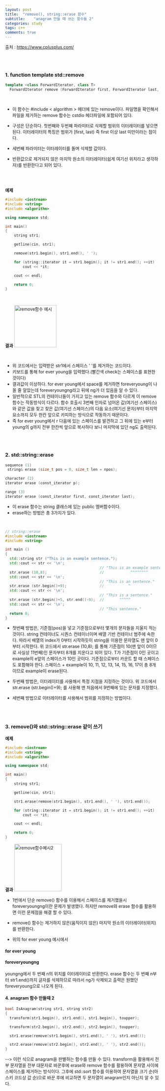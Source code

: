 ```yaml
---
layout: post
title:  "remove(), string::erase 함수"
subtitle:    "anagram 만들 때 쓰는 함수들 2"
categories: study
tags: c++
comments: true
---
```


출처 : https://www.cplusplus.com/

<br/>
<br/>


###    1. function template  std::remove


```c++
template <class ForwardIterator, class T>
  ForwardIterator remove (ForwardIterator first, ForwardIterator last, const T& val);
```

<br/>

- 이 함수는 #include < algorithm > 헤더에 있는 remove이다. 파일명을 확인해서 파일을 제거하는 remove 함수는 cstdio 헤더파일에 포함되어 있다.

- 구성은 단순하다. 첫번째와 두번째 파라미터로 삭제할 범위의 이터레이터를 넣으면 된다. 이터레이터의 특징은 범위가 [first, last) 즉 first 이상 last 미만이라는 점이다.

- 세번째 파라미터는 이터레이터를 돌며 삭제할 값이다.

- 반환값으로 제거되지 않은 마지막 원소의 이터레이터(쉽게 여기선 위치라고 생각하자)를 반환한다고 되어 있다.

<br/>
<br/>

__예제__

```c++
#include <iostream>
#include <string>
#include <algorithm>

using namespace std;

int main()
{
	string str1;

	getline(cin, str1);

	remove(str1.begin(), str1.end(), ' ');

	for (string::iterator it = str1.begin(); it != str1.end(); ++it)
		cout << *it;

	cout << endl;

	return 0;
}
```

<br/>

__결과__
<img width="137" alt="remove함수 예시" src="https://user-images.githubusercontent.com/62247335/108830477-c3b47200-760c-11eb-8a0a-eedb0ea2591f.PNG">

<br/>

- 위 코드에서는 입력받은 str1에서 스페이스 ' '를 제거하는 코드이다.
- 키보드를 통해 for ever young을 입력했다.(빨간색 check는 스페이스를 표현한 것이다)
- 결과값이 이상하다. for ever young에서 space를 제거하면 foreveryoung이 나올 줄 알았는데 foreveryoungng라고 뒤에 ng가 더 있음을 알 수 있다.
- 일반적으로 STL의 컨테이너들이 가지고 있는 remove 함수와 다르게 이 remove 함수는 작동방식이 다르다. 함수 호출시 3번째 인자로 넘어온 값(여기선 스페이스)와 같은 값을 찾고 찾은 값(여기선 스페이스)의 다음 요소(여기선 문자)부터 마지막 요소까지 모두 한칸 앞으로 카피하는 방식으로 작동하기 때문이다.
- 즉 for ever young에서 r 다음에 있는 스페이스를 발견하고 그 뒤에 있는 e부터 young의 g까지 전부 한칸씩 앞으로 복사하다 보니 마지막에 있던 ng도 출력된다.


<br/>
<br/>

###    2. std::string::erase

```c++
sequence (1)
 string& erase (size_t pos = 0, size_t len = npos);

character (2)
iterator erase (const_iterator p);

range (3)
iterator erase (const_iterator first, const_iterator last);
```

- 이 erase 함수는 string 클래스에 있는 public 멤버함수이다.
- erase하는 방법은 총 3가지가 있다.

<br/>

```c++
// string::erase
#include <iostream>
#include <string>

int main ()
{
  std::string str ("This is an example sentence.");
  std::cout << str << '\n';
                                           // "This is an example sentence."
  str.erase (10,8);                        //            ^^^^^^^^
  std::cout << str << '\n';
                                           // "This is an sentence."
  str.erase (str.begin()+9);               //           ^
  std::cout << str << '\n';
                                           // "This is a sentence."
  str.erase (str.begin()+5, str.end()-9);  //       ^^^^^
  std::cout << str << '\n';
                                           // "This sentence."
  return 0;
}
```

- 첫번째 방법은, 기준점(pos)을 넣고 기준점으로부터 몇개의 문자들을 지울지 적는 것이다. string 컨테이너도 시퀀스 컨테이너이며 배열 기반 컨테이너 범주에 속한다. 따라서 배열의 index가 0부터 시작하듯이 string을 이용한 문자열도 맨 앞이 0부터 시작한다.
위 코드에서   str.erase (10,8); 를 통해 기준점이 10(맨 앞이 0이므로 사실상 11번째)인 문자부터 8개를 지운다고 되어 있다.
T가 기준점이 0인 곳이고 example의 e앞의 스페이스가 10인 곳이다. 기준점으로부터 카운트 할 때 스페이스도 포함해야 한다.
스페이스 + example이 10, 11, 12, 13, 14, 15, 16, 17이 총 8개이므로 example이 erase된다.

- 두번째 방법은, 이터레이터를 사용해서 특정 지점을 지정하는 것이다. 위 코드에서 str.erase (str.begin()+9); 를 사용해 맨 처음에서 9번째에 있는 문자를 지정했다.

- 세번째 방법으로 이터레이터를 사용해서 범위를 지정하는 방법이다.

<br/>
<br/>

###    3. remove()와 std::string::erase 같이 쓰기

__예제__

```c++
#include <iostream>
#include <string>
#include <algorithm>

using namespace std;

int main()
{
	string str1;

	getline(cin, str1);

	str1.erase(remove(str1.begin(), str1.end(), ' '), str1.end());

	for (string::iterator it = str1.begin(); it != str1.end(); ++it)
		cout << *it;

	cout << endl;

	return 0;
}
```


__결과__
<img width="154" alt="remove함수예시2" src="https://user-images.githubusercontent.com/62247335/108833855-bbf6cc80-7610-11eb-84c1-702170c1b206.PNG">



- 1번에서 단순 remove() 함수를 이용해서 스페이스를 제거했을시 foreveryoungng이란 문제가 발생했다. 하지만 remove와 erase 함수를 활용하면 이런 문제점을 해결 할 수 있다.
- remove() 함수는 제거하지 않은(움직이지 않은) 마지막 원소의 이터레이터(위치)를 반환한다.

- 위의 for ever young 예시에서

####   for ever young
####   foreveryoungng
youngng에서 두 번째 n의 위치를 이터레이터로 반환한다.
erase 함수는 두 번째 n부터 str1.end()까지 글자를 삭제하므로 따라서 ng가 삭제되고
출력은 원했던 foreveryoung으로 나오게 된다.


#### 4. anagram 함수 만들때 2

```c++
bool IsAnagram(string str1, string str2)
{
  transform(str1.begin(), str1.end(), str1.begin(), toupper);

  transform(str2.begin(), str2.end(), str2.begin(), toupper);

  str1.erase(remove(str1.begin(), str1.end(), ' '), str1.end());

  str2.erase(remove(str2.begin(), str2.end(), ' '), str2.end());
}
```

--> 이런 식으로 anagram을 판별하는 함수를 만들 수 있다. transform을 활용해서 전부 문자열을 전부 대문자로 바꾼후에 erase와 remove 함수를 활용하여 문자열 사이에 스페이스를 제거하는 방식이다. 그후에 std::sort 함수를 이용하여 문자열을 크기 순(아스키 코드상 값 순)으로 바꾼 후에 비교하면 두 문자열이 anagram인지 아닌지 알 수 있다.
